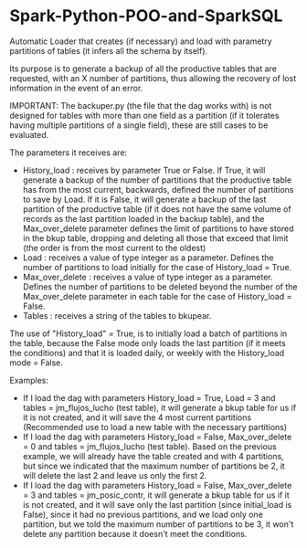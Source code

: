 # Spark-Python-POO-and-SparkSQL
Automatic Loader that creates (if necessary) and load with parametry partitions of tables (it infers all the schema by itself).


Its purpose is to generate a backup of all the productive tables that are requested, with an X number of partitions, thus allowing the recovery of lost information in the event of an error.

IMPORTANT: The backuper.py (the file that the dag works with) is not designed for tables with more than one field as a partition (if it tolerates having multiple partitions of a single field), these are still cases to be evaluated.

The parameters it receives are:

 - History_load : receives by parameter True or False.
If True, it will generate a backup of the number of partitions that the productive table has from the most current, backwards, defined the number of partitions to save by Load.
If it is False, it will generate a backup of the last partition of the productive table (if it does not have the same volume of records as the last partition loaded in the backup table), and the Max_over_delete parameter defines the limit of partitions to have stored in the bkup table, dropping and deleting all those that exceed that limit (the order is from the most current to the oldest)
 - Load : receives a value of type integer as a parameter.
Defines the number of partitions to load initially for the case of History_load = True.
 - Max_over_delete : receives a value of type integer as a parameter.
Defines the number of partitions to be deleted beyond the number of the Max_over_delete parameter in each table for the case of History_load = False.
 - Tables : receives a string of the tables to bkupear.

The use of "History_load" = True, is to initially load a batch of partitions in the table, because the False mode only loads the last partition (if it meets the conditions) and that it is loaded daily, or weekly with the History_load mode = False.

Examples:

 - If I load the dag with parameters History_load = True, Load = 3 and tables = jm_flujos_lucho (test table), it will generate a bkup table for us if it is not created, and it will save the 4 most current partitions (Recommended use to load a new table with the necessary partitions)
 - If I load the dag with parameters History_load = False, Max_over_delete = 0 and tables = jm_flujos_lucho (test table). Based on the previous example, we will already have the table created and with 4 partitions, but since we indicated that the maximum number of partitions be 2, it will delete the last 2 and leave us only the first 2.
 - If I load the dag with parameters History_load = False, Max_over_delete = 3 and tables = jm_posic_contr, it will generate a bkup table for us if it is not created, and it will save only the last partition (since initial_load is False), since it had no previous partitions, and we load only one partition, but we told the maximum number of partitions to be 3, it won't delete any partition because it doesn't meet the conditions.
